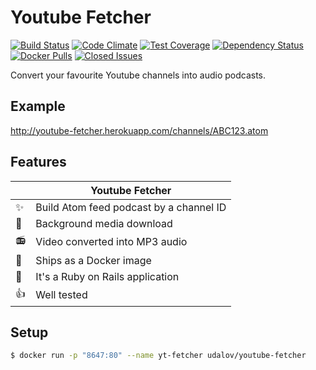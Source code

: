 # Youtube Fetcher

[![Build Status](https://travis-ci.org/sergio-fry/youtube-fetcher.svg?branch=master)](https://travis-ci.org/sergio-fry/youtube-fetcher)
[![Code Climate](https://codeclimate.com/github/sergio-fry/youtube-fetcher.png)](https://codeclimate.com/github/sergio-fry/youtube-fetcher)
[![Test Coverage](https://codeclimate.com/github/sergio-fry/youtube-fetcher/badges/coverage.svg)](https://codeclimate.com/github/sergio-fry/youtube-fetcher/coverage)
[![Dependency Status](https://gemnasium.com/badges/github.com/sergio-fry/youtube-fetcher.svg)](https://gemnasium.com/github.com/sergio-fry/youtube-fetcher)
[![Docker Pulls](https://img.shields.io/docker/pulls/udalov/youtube-fetcher.svg)](https://hub.docker.com/r/udalov/youtube-fetcher/)
[![Closed Issues](https://img.shields.io/docker/pulls/udalov/youtube-fetcher.svg)](https://github.com/sergio-fry/youtube-fetcher/issues?q=is%3Aissue+is%3Aclosed)


Convert your favourite Youtube channels into audio podcasts.

## Example

http://youtube-fetcher.herokuapp.com/channels/ABC123.atom


## Features

|          |  Youtube Fetcher                        |
|----------|-----------------------------------------|
:sparkles: | Build Atom feed podcast by a channel ID
:rocket:   | Background media download
:radio:    | Video converted into MP3 audio
:ship:     | Ships as a Docker image
:metal:    | It's a Ruby on Rails application
:+1:       | Well tested

## Setup

```bash
$ docker run -p "8647:80" --name yt-fetcher udalov/youtube-fetcher
```
